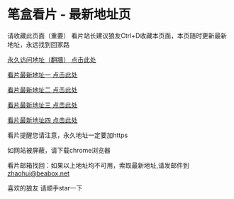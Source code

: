 # 笔盒看片 - 最新地址页

请收藏此页面（重要）
看片站长建议狼友Ctrl+D收藏本页面，本页随时更新最新地址，永远找到回家路

[永久访问地址（翻牆） 点击此处](https://beabox.net/)

[看片最新地址一 点击此处](https://2p0j0a0s2m8.shop)

[看片最新地址二 点击此处](https://2i7l3f7h6x6.shop)

[看片最新地址三 点击此处](https://2i1x6v1t3c6.shop)

[看片最新地址四 点击此处](https://2a4s4k1k3c0.shop)

看片提醒您请注意，永久地址一定要加https

如网站被屏蔽，请下载chrome浏览器

看片邮箱找回：如果以上地址均不可用，索取最新地址,请发邮件到 zhaohui@beabox.net

喜欢的狼友 请顺手star一下